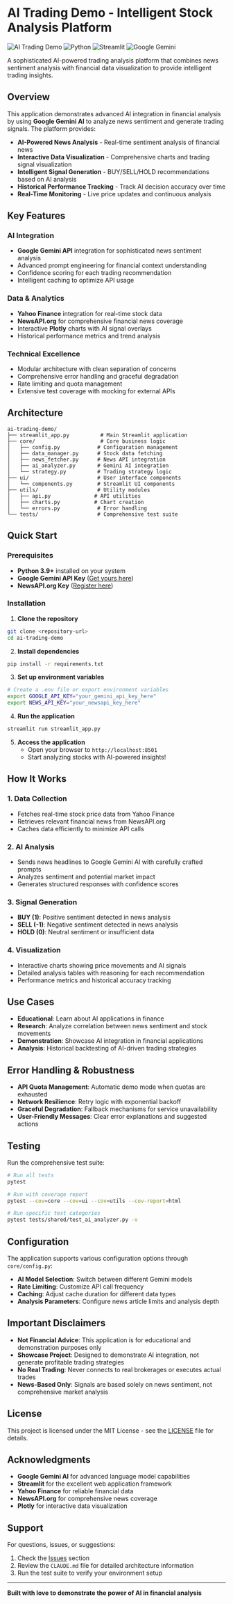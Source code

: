 # AI Trading Demo - Intelligent Stock Analysis Platform

![AI Trading Demo](https://img.shields.io/badge/AI-Trading%20Demo-blue?style=for-the-badge)
![Python](https://img.shields.io/badge/Python-3.9+-blue?style=for-the-badge&logo=python)
![Streamlit](https://img.shields.io/badge/Streamlit-UI-red?style=for-the-badge&logo=streamlit)
![Google Gemini](https://img.shields.io/badge/Google-Gemini%20AI-yellow?style=for-the-badge&logo=google)

A sophisticated AI-powered trading analysis platform that combines news sentiment analysis with financial data visualization to provide intelligent trading insights.

## Overview

This application demonstrates advanced AI integration in financial analysis by using **Google Gemini AI** to analyze news sentiment and generate trading signals. The platform provides:

- **AI-Powered News Analysis** - Real-time sentiment analysis of financial news
- **Interactive Data Visualization** - Comprehensive charts and trading signal visualization  
- **Intelligent Signal Generation** - BUY/SELL/HOLD recommendations based on AI analysis
- **Historical Performance Tracking** - Track AI decision accuracy over time
- **Real-Time Monitoring** - Live price updates and continuous analysis

## Key Features

### AI Integration
- **Google Gemini API** integration for sophisticated news sentiment analysis
- Advanced prompt engineering for financial context understanding
- Confidence scoring for each trading recommendation
- Intelligent caching to optimize API usage

### Data & Analytics
- **Yahoo Finance** integration for real-time stock data
- **NewsAPI.org** for comprehensive financial news coverage
- Interactive **Plotly** charts with AI signal overlays
- Historical performance metrics and trend analysis

### Technical Excellence
- Modular architecture with clean separation of concerns
- Comprehensive error handling and graceful degradation
- Rate limiting and quota management
- Extensive test coverage with mocking for external APIs

## Architecture

```
ai-trading-demo/
├── streamlit_app.py          # Main Streamlit application
├── core/                     # Core business logic
│   ├── config.py            # Configuration management
│   ├── data_manager.py      # Stock data fetching
│   ├── news_fetcher.py      # News API integration
│   ├── ai_analyzer.py       # Gemini AI integration
│   └── strategy.py          # Trading strategy logic
├── ui/                      # User interface components
│   └── components.py        # Streamlit UI components
├── utils/                   # Utility modules
│   ├── api.py              # API utilities
│   ├── charts.py           # Chart creation
│   └── errors.py            # Error handling
└── tests/                   # Comprehensive test suite
```

## Quick Start

### Prerequisites

- **Python 3.9+** installed on your system
- **Google Gemini API Key** ([Get yours here](https://makersuite.google.com/app/apikey))
- **NewsAPI.org Key** ([Register here](https://newsapi.org/register))

### Installation

1. **Clone the repository**
```bash
git clone <repository-url>
cd ai-trading-demo
```

2. **Install dependencies**
```bash
pip install -r requirements.txt
```

3. **Set up environment variables**
```bash
# Create a .env file or export environment variables
export GOOGLE_API_KEY="your_gemini_api_key_here"
export NEWS_API_KEY="your_newsapi_key_here"
```

4. **Run the application**
```bash
streamlit run streamlit_app.py
```

5. **Access the application**
   - Open your browser to `http://localhost:8501`
   - Start analyzing stocks with AI-powered insights!

## How It Works

### 1. Data Collection
- Fetches real-time stock price data from Yahoo Finance
- Retrieves relevant financial news from NewsAPI.org
- Caches data efficiently to minimize API calls

### 2. AI Analysis
- Sends news headlines to Google Gemini AI with carefully crafted prompts
- Analyzes sentiment and potential market impact
- Generates structured responses with confidence scores

### 3. Signal Generation
- **BUY (1)**: Positive sentiment detected in news analysis
- **SELL (-1)**: Negative sentiment detected in news analysis
- **HOLD (0)**: Neutral sentiment or insufficient data

### 4. Visualization
- Interactive charts showing price movements and AI signals
- Detailed analysis tables with reasoning for each recommendation
- Performance metrics and historical accuracy tracking

## Use Cases

- **Educational**: Learn about AI applications in finance
- **Research**: Analyze correlation between news sentiment and stock movements
- **Demonstration**: Showcase AI integration in financial applications
- **Analysis**: Historical backtesting of AI-driven trading strategies

## Error Handling & Robustness

- **API Quota Management**: Automatic demo mode when quotas are exhausted
- **Network Resilience**: Retry logic with exponential backoff
- **Graceful Degradation**: Fallback mechanisms for service unavailability
- **User-Friendly Messages**: Clear error explanations and suggested actions

## Testing

Run the comprehensive test suite:

```bash
# Run all tests
pytest

# Run with coverage report
pytest --cov=core --cov=ui --cov=utils --cov-report=html

# Run specific test categories
pytest tests/shared/test_ai_analyzer.py -v
```

## Configuration

The application supports various configuration options through `core/config.py`:

- **AI Model Selection**: Switch between different Gemini models
- **Rate Limiting**: Customize API call frequency
- **Caching**: Adjust cache duration for different data types
- **Analysis Parameters**: Configure news article limits and analysis depth

## Important Disclaimers

- **Not Financial Advice**: This application is for educational and demonstration purposes only
- **Showcase Project**: Designed to demonstrate AI integration, not generate profitable trading strategies
- **No Real Trading**: Never connects to real brokerages or executes actual trades
- **News-Based Only**: Signals are based solely on news sentiment, not comprehensive market analysis



## License

This project is licensed under the MIT License - see the [LICENSE](LICENSE) file for details.

## Acknowledgments

- **Google Gemini AI** for advanced language model capabilities
- **Streamlit** for the excellent web application framework
- **Yahoo Finance** for reliable financial data
- **NewsAPI.org** for comprehensive news coverage
- **Plotly** for interactive data visualization

## Support

For questions, issues, or suggestions:

1. Check the [Issues](../../issues) section
2. Review the `CLAUDE.md` file for detailed architecture information
3. Run the test suite to verify your environment setup

---

**Built with love to demonstrate the power of AI in financial analysis**
